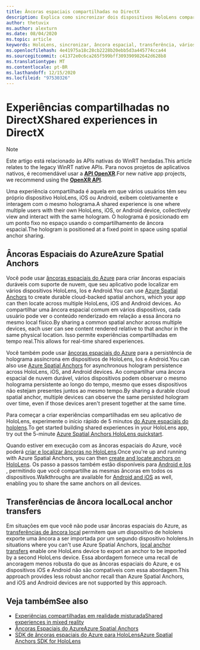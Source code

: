 ```yaml
---
title: Âncoras espaciais compartilhadas no DirectX
description: Explica como sincronizar dois dispositivos HoloLens compartilhando âncoras espaciais.
author: thetuvix
ms.author: alexturn
ms.date: 08/04/2020
ms.topic: article
keywords: HoloLens, sincronizar, âncora espacial, transferência, vários participantes, exibição, cenário, passo a passos, código de exemplo, Azure, âncoras espaciais do Azure, ASA
ms.openlocfilehash: 4e41975a18c28cb2228b20ebb5d3a445774cca44
ms.sourcegitcommit: c41372e0c6ca265f599bff309390982642d628b8
ms.translationtype: MT
ms.contentlocale: pt-BR
ms.lasthandoff: 12/15/2020
ms.locfileid: "97530326"
---
```

# <a name="shared-experiences-in-directx"></a><span data-ttu-id="09495-104">Experiências compartilhadas no DirectX</span><span class="sxs-lookup"><span data-stu-id="09495-104">Shared experiences in DirectX</span></span>

> [!NOTE]
> <span data-ttu-id="09495-105">Este artigo está relacionado às APIs nativas do WinRT herdadas.</span><span class="sxs-lookup"><span data-stu-id="09495-105">This article relates to the legacy WinRT native APIs.</span></span>  <span data-ttu-id="09495-106">Para novos projetos de aplicativos nativos, é recomendável usar a **[API OpenXR](../native/openxr-getting-started.md)**.</span><span class="sxs-lookup"><span data-stu-id="09495-106">For new native app projects, we recommend using the **[OpenXR API](../native/openxr-getting-started.md)**.</span></span>

<span data-ttu-id="09495-107">Uma experiência compartilhada é aquela em que vários usuários têm seu próprio dispositivo HoloLens, iOS ou Android, exibem coletivamente e interagem com o mesmo holograma.</span><span class="sxs-lookup"><span data-stu-id="09495-107">A shared experience is one where multiple users with their own HoloLens, iOS, or Android device, collectively view and interact with the same hologram.</span></span> <span data-ttu-id="09495-108">O holograma é posicionado em um ponto fixo no espaço usando o compartilhamento de âncora espacial.</span><span class="sxs-lookup"><span data-stu-id="09495-108">The hologram is positioned at a fixed point in space using spatial anchor sharing.</span></span>

## <a name="azure-spatial-anchors"></a><span data-ttu-id="09495-109">Âncoras Espaciais do Azure</span><span class="sxs-lookup"><span data-stu-id="09495-109">Azure Spatial Anchors</span></span>

<span data-ttu-id="09495-110">Você pode usar <a href="https://docs.microsoft.com/azure/spatial-anchors/overview" target="_blank">âncoras espaciais do Azure</a> para criar âncoras espaciais duráveis com suporte de nuvem, que seu aplicativo pode localizar em vários dispositivos HoloLens, Ios e Android.</span><span class="sxs-lookup"><span data-stu-id="09495-110">You can use <a href="https://docs.microsoft.com/azure/spatial-anchors/overview" target="_blank">Azure Spatial Anchors</a> to create durable cloud-backed spatial anchors, which your app can then locate across multiple HoloLens, iOS and Android devices.</span></span>  <span data-ttu-id="09495-111">Ao compartilhar uma âncora espacial comum em vários dispositivos, cada usuário pode ver o conteúdo renderizado em relação a essa âncora no mesmo local físico.</span><span class="sxs-lookup"><span data-stu-id="09495-111">By sharing a common spatial anchor across multiple devices, each user can see content rendered relative to that anchor in the same physical location.</span></span>  <span data-ttu-id="09495-112">Isso permite experiências compartilhadas em tempo real.</span><span class="sxs-lookup"><span data-stu-id="09495-112">This allows for real-time shared experiences.</span></span>

<span data-ttu-id="09495-113">Você também pode usar <a href="https://docs.microsoft.com/azure/spatial-anchors/overview" target="_blank">âncoras espaciais do Azure</a> para a persistência de holograma assíncrona em dispositivos de HoloLens, Ios e Android.</span><span class="sxs-lookup"><span data-stu-id="09495-113">You can also use <a href="https://docs.microsoft.com/azure/spatial-anchors/overview" target="_blank">Azure Spatial Anchors</a> for asynchronous hologram persistence across HoloLens, iOS, and Android devices.</span></span>  <span data-ttu-id="09495-114">Ao compartilhar uma âncora espacial de nuvem durável, vários dispositivos podem observar o mesmo holograma persistente ao longo do tempo, mesmo que esses dispositivos não estejam presentes juntos ao mesmo tempo.</span><span class="sxs-lookup"><span data-stu-id="09495-114">By sharing a durable cloud spatial anchor, multiple devices can observe the same persisted hologram over time, even if those devices aren't present together at the same time.</span></span>

<span data-ttu-id="09495-115">Para começar a criar experiências compartilhadas em seu aplicativo de HoloLens, experimente o início rápido de 5 minutos <a href="https://docs.microsoft.com/azure/spatial-anchors/quickstarts/get-started-hololens" target="_blank">do Azure espaciais do hololens</a>.</span><span class="sxs-lookup"><span data-stu-id="09495-115">To get started building shared experiences in your HoloLens app, try out the 5-minute <a href="https://docs.microsoft.com/azure/spatial-anchors/quickstarts/get-started-hololens" target="_blank">Azure Spatial Anchors HoloLens quickstart</a>.</span></span>

<span data-ttu-id="09495-116">Quando estiver em execução com as âncoras espaciais do Azure, você poderá <a href="https://docs.microsoft.com/azure/spatial-anchors/concepts/create-locate-anchors-cpp-winrt" target="_blank">criar e localizar âncoras no HoloLens</a>.</span><span class="sxs-lookup"><span data-stu-id="09495-116">Once you're up and running with Azure Spatial Anchors, you can then <a href="https://docs.microsoft.com/azure/spatial-anchors/concepts/create-locate-anchors-cpp-winrt" target="_blank">create and locate anchors on HoloLens</a>.</span></span>  <span data-ttu-id="09495-117">Os passo a passos também estão disponíveis para <a href="https://docs.microsoft.com/azure/spatial-anchors/create-locate-anchors-overview" target="_blank">Android e Ios</a> , permitindo que você compartilhe as mesmas âncoras em todos os dispositivos.</span><span class="sxs-lookup"><span data-stu-id="09495-117">Walkthroughs are available for <a href="https://docs.microsoft.com/azure/spatial-anchors/create-locate-anchors-overview" target="_blank">Android and iOS</a> as well, enabling you to share the same anchors on all devices.</span></span>

## <a name="local-anchor-transfers"></a><span data-ttu-id="09495-118">Transferências de âncora local</span><span class="sxs-lookup"><span data-stu-id="09495-118">Local anchor transfers</span></span>

<span data-ttu-id="09495-119">Em situações em que você não pode usar âncoras espaciais do Azure, as [transferências de âncora local](../../out-of-scope/local-anchor-transfers-in-directx.md) permitem que um dispositivo de hololens exporte uma âncora a ser importada por um segundo dispositivo hololens.</span><span class="sxs-lookup"><span data-stu-id="09495-119">In situations where you can't use Azure Spatial Anchors, [local anchor transfers](../../out-of-scope/local-anchor-transfers-in-directx.md) enable one HoloLens device to export an anchor to be imported by a second HoloLens device.</span></span>  <span data-ttu-id="09495-120">Essa abordagem fornece uma recall de ancoragem menos robusta do que as âncoras espaciais do Azure, e os dispositivos iOS e Android não são compatíveis com essa abordagem.</span><span class="sxs-lookup"><span data-stu-id="09495-120">This approach provides less robust anchor recall than Azure Spatial Anchors, and iOS and Android devices are not supported by this approach.</span></span>

## <a name="see-also"></a><span data-ttu-id="09495-121">Veja também</span><span class="sxs-lookup"><span data-stu-id="09495-121">See also</span></span>
* [<span data-ttu-id="09495-122">Experiências compartilhadas em realidade misturada</span><span class="sxs-lookup"><span data-stu-id="09495-122">Shared experiences in mixed reality</span></span>](shared-experiences-in-mixed-reality.md)
* <span data-ttu-id="09495-123"><a href="https://docs.microsoft.com/azure/spatial-anchors" target="_blank">Âncoras Espaciais do Azure</a></span><span class="sxs-lookup"><span data-stu-id="09495-123"><a href="https://docs.microsoft.com/azure/spatial-anchors" target="_blank">Azure Spatial Anchors</a></span></span>
* <span data-ttu-id="09495-124"><a href="https://docs.microsoft.com/cpp/api/spatial-anchors/winrt/" target="_blank">SDK de âncoras espaciais do Azure para HoloLens</a></span><span class="sxs-lookup"><span data-stu-id="09495-124"><a href="https://docs.microsoft.com/cpp/api/spatial-anchors/winrt/" target="_blank">Azure Spatial Anchors SDK for HoloLens</a></span></span>